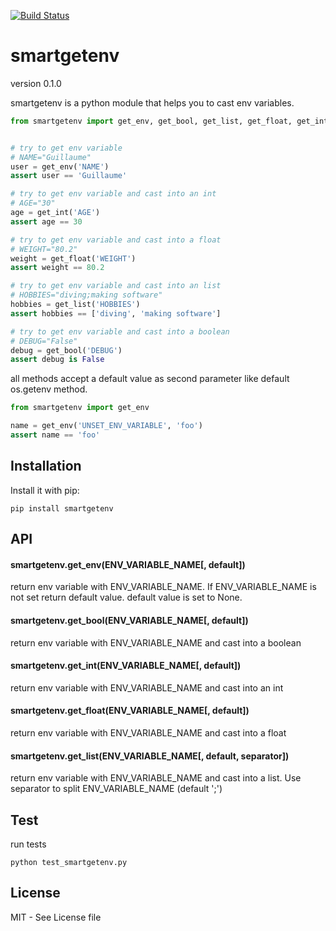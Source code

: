 [![Build Status](https://travis-ci.org/guillaumevincent/smartgetenv.svg)](https://travis-ci.org/guillaumevincent/smartgetenv)

# smartgetenv

version 0.1.0

smartgetenv is a python module that helps you to cast env variables.


```python
from smartgetenv import get_env, get_bool, get_list, get_float, get_int


# try to get env variable
# NAME="Guillaume"
user = get_env('NAME')
assert user == 'Guillaume'

# try to get env variable and cast into an int
# AGE="30"
age = get_int('AGE')
assert age == 30

# try to get env variable and cast into a float
# WEIGHT="80.2"
weight = get_float('WEIGHT')
assert weight == 80.2

# try to get env variable and cast into an list
# HOBBIES="diving;making software"
hobbies = get_list('HOBBIES')
assert hobbies == ['diving', 'making software']

# try to get env variable and cast into a boolean
# DEBUG="False"
debug = get_bool('DEBUG')
assert debug is False
```

all methods accept a default value as second parameter like default os.getenv method.

```python
from smartgetenv import get_env

name = get_env('UNSET_ENV_VARIABLE', 'foo')
assert name == 'foo'
```


## Installation

Install it with pip:

    pip install smartgetenv

## API

#### smartgetenv.get_env(ENV_VARIABLE_NAME[, default])
return env variable with ENV_VARIABLE_NAME. If ENV_VARIABLE_NAME is not set return default value. default value is set to None.

#### smartgetenv.get_bool(ENV_VARIABLE_NAME[, default])
return env variable with ENV_VARIABLE_NAME and cast into a boolean

#### smartgetenv.get_int(ENV_VARIABLE_NAME[, default])
return env variable with ENV_VARIABLE_NAME and cast into an int

#### smartgetenv.get_float(ENV_VARIABLE_NAME[, default])
return env variable with ENV_VARIABLE_NAME and cast into a float

#### smartgetenv.get_list(ENV_VARIABLE_NAME[, default, separator])
return env variable with ENV_VARIABLE_NAME and cast into a list. Use separator to split ENV_VARIABLE_NAME (default ';') 


## Test

run tests

    python test_smartgetenv.py

## License

MIT - See License file